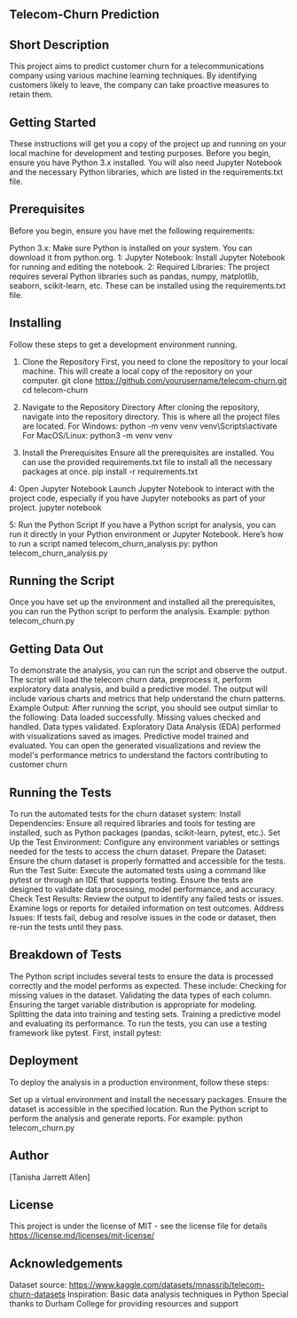 ## Telecom-Churn Prediction

## Short Description
This project aims to predict customer churn for a telecommunications company using various machine learning techniques. 
By identifying customers likely to leave, the company can take proactive measures to retain them.

## Getting Started
These instructions will get you a copy of the project up and running on your local machine for development and testing purposes. 
Before you begin, ensure you have Python 3.x installed. 
You will also need Jupyter Notebook and the necessary Python libraries, which are listed in the requirements.txt file.

## Prerequisites
Before you begin, ensure you have met the following requirements:

Python 3.x: Make sure Python is installed on your system. You can download it from python.org.
1: Jupyter Notebook: Install Jupyter Notebook for running and editing the notebook.
2: Required Libraries: The project requires several Python libraries such as pandas, numpy, matplotlib, seaborn, scikit-learn, etc. 
   These can be installed using the requirements.txt file.

## Installing
Follow these steps to get a development environment running.

1. Clone the Repository
   First, you need to clone the repository to your local machine. This will create a local copy of the repository on your computer.
   git clone https://github.com/yourusername/telecom-churn.git
   cd telecom-churn
   
2. Navigate to the Repository Directory
   After cloning the repository, navigate into the repository directory. This is where all the project files are located.
   For Windows:
   python -m venv venv
   venv\Scripts\activate
   For MacOS/Linux:
   python3 -m venv venv
 
3. Install the Prerequisites
   Ensure all the prerequisites are installed. You can use the provided requirements.txt file to install all the necessary packages at once.
   pip install -r requirements.txt
   
4: Open Jupyter Notebook
   Launch Jupyter Notebook to interact with the project code, especially if you have Jupyter notebooks as part of your project.
   jupyter notebook
   
5: Run the Python Script
   If you have a Python script for analysis, you can run it directly in your Python environment or Jupyter Notebook. 
   Here’s how to run a script named telecom_churn_analysis.py:
   python telecom_churn_analysis.py


## Running the Script
Once you have set up the environment and installed all the prerequisites, you can run the Python script to perform the analysis.
Example: python telecom_churn.py

## Getting Data Out
To demonstrate the analysis, you can run the script and observe the output. 
The script will load the telecom churn data, preprocess it, perform exploratory data analysis, and build a predictive model. 
The output will include various charts and metrics that help understand the churn patterns.
Example Output:
After running the script, you should see output similar to the following:
Data loaded successfully.
Missing values checked and handled.
Data types validated.
Exploratory Data Analysis (EDA) performed with visualizations saved as images.
Predictive model trained and evaluated.
You can open the generated visualizations and review the model's performance metrics to understand the factors contributing to customer churn

## Running the Tests
To run the automated tests for the churn dataset system:
Install Dependencies: Ensure all required libraries and tools for testing are installed, such as Python packages (pandas, scikit-learn, pytest, etc.).
Set Up the Test Environment: Configure any environment variables or settings needed for the tests to access the churn dataset.
Prepare the Dataset: Ensure the churn dataset is properly formatted and accessible for the tests.
Run the Test Suite: Execute the automated tests using a command like pytest or through an IDE that supports testing. Ensure the tests are designed to validate data processing, model performance, and accuracy.
Check Test Results: Review the output to identify any failed tests or issues. Examine logs or reports for detailed information on test outcomes.
Address Issues: If tests fail, debug and resolve issues in the code or dataset, then re-run the tests until they pass.


## Breakdown of Tests
The Python script includes several tests to ensure the data is processed correctly and the model performs as expected. These include:
Checking for missing values in the dataset.
Validating the data types of each column.
Ensuring the target variable distribution is appropriate for modeling.
Splitting the data into training and testing sets.
Training a predictive model and evaluating its performance.
To run the tests, you can use a testing framework like pytest. First, install pytest:


## Deployment
To deploy the analysis in a production environment, follow these steps:

Set up a virtual environment and install the necessary packages.
Ensure the dataset is accessible in the specified location.
Run the Python script to perform the analysis and generate reports.
For example:
python telecom_churn.py


## Author
[Tanisha Jarrett Allen]

## License
This project is under the license of MIT - see the license file for details https://license.md/licenses/mit-license/

## Acknowledgements
Dataset source: https://www.kaggle.com/datasets/mnassrib/telecom-churn-datasets 
Inspiration: Basic data analysis techniques in Python
Special thanks to Durham College for providing resources and support
